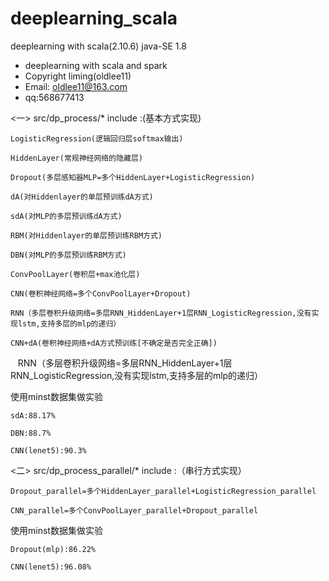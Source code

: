 # deeplearning_scala
deeplearning with scala(2.10.6)  java-SE 1.8

  * deeplearning with scala and spark
  * Copyright liming(oldlee11)
  * Email: oldlee11@163.com
  * qq:568677413
   
<一> src/dp_process/* include :(基本方式实现)  

    LogisticRegression(逻辑回归层softmax输出)
    
    HiddenLayer(常规神经网络的隐藏层)
    
    Dropout(多层感知器MLP=多个HiddenLayer+LogisticRegression)
    
    dA(对Hiddenlayer的单层预训练dA方式)
    
    sdA(对MLP的多层预训练dA方式)
    
    RBM(对Hiddenlayer的单层预训练RBM方式)
    
    DBN(对MLP的多层预训练RBM方式)
    
    ConvPoolLayer(卷积层+max池化层)
    
    CNN(卷积神经网络=多个ConvPoolLayer+Dropout)
    
    RNN（多层卷积升级网络=多层RNN_HiddenLayer+1层RNN_LogisticRegression,没有实现lstm,支持多层的mlp的递归）
    
    CNN+dA(卷积神经网络+dA方式预训练[不确定是否完全正确])
    
    RNN（多层卷积升级网络=多层RNN_HiddenLayer+1层RNN_LogisticRegression,没有实现lstm,支持多层的mlp的递归）
    


使用minst数据集做实验

    sdA:88.17%
    
    DBN:88.7%
    
    CNN(lenet5):90.3%


<二> src/dp_process_parallel/* include :（串行方式实现） 

    Dropout_parallel=多个HiddenLayer_parallel+LogisticRegression_parallel
    
    CNN_parallel=多个ConvPoolLayer_parallel+Dropout_parallel

使用minst数据集做实验

    Dropout(mlp):86.22%
    
    CNN(lenet5):96.08%
